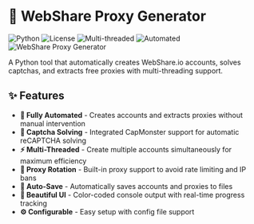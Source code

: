 # 🚀 WebShare Proxy Generator

![Python](https://img.shields.io/badge/Python-3.8+-blue.svg)
![License](https://img.shields.io/badge/License-MIT-green.svg)
![Multi-threaded](https://img.shields.io/badge/Multi--Threaded-Yes-success.svg)
![Automated](https://img.shields.io/badge/Automated-Yes-important.svg)
![WebShare Proxy Generator ](https://media.discordapp.net/attachments/1413501158625906811/1418183754496610384/image.png?ex=68cd320b&is=68cbe08b&hm=27e5a2c3dbe595c9906e3ba2ef64de30c07092cdbc8d538b108c2e29d6f35d2e&=&format=webp&quality=lossless&width=1585&height=676)

A  Python tool that automatically creates WebShare.io accounts, solves captchas, and extracts free proxies with multi-threading support.

## ✨ Features

- **🤖 Fully Automated** - Creates accounts and extracts proxies without manual intervention
- **🎯 Captcha Solving** - Integrated CapMonster support for automatic reCAPTCHA solving
- **⚡ Multi-Threaded** - Create multiple accounts simultaneously for maximum efficiency
- **🔄 Proxy Rotation** - Built-in proxy support to avoid rate limiting and IP bans
- **💾 Auto-Save** - Automatically saves accounts and proxies to files
- **🎨 Beautiful UI** - Color-coded console output with real-time progress tracking
- **⚙️ Configurable** - Easy setup with config file support
